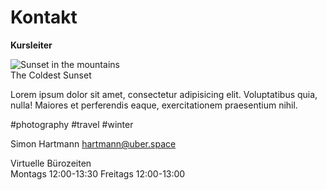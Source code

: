 # Kontakt

**Kursleiter**  

<div class="max-w-sm rounded overflow-hidden shadow-lg">
  <img class="w-full" src="/assets/imgages/simon_png.png" alt="Sunset in the mountains">
  <div class="px-6 py-4">
    <div class="font-bold text-xl mb-2">The Coldest Sunset</div>
    <p class="text-gray-700 text-base">
      Lorem ipsum dolor sit amet, consectetur adipisicing elit. Voluptatibus quia, nulla! Maiores et perferendis eaque, exercitationem praesentium nihil.
    </p>
  </div>
  <div class="px-6 py-4">
    <span class="inline-block bg-gray-200 rounded-full px-3 py-1 text-sm font-semibold text-gray-700 mr-2">#photography</span>
    <span class="inline-block bg-gray-200 rounded-full px-3 py-1 text-sm font-semibold text-gray-700 mr-2">#travel</span>
    <span class="inline-block bg-gray-200 rounded-full px-3 py-1 text-sm font-semibold text-gray-700">#winter</span>
  </div>
</div>

Simon Hartmann
hartmann@uber.space  

Virtuelle Bürozeiten  
Montags 12:00-13:30
Freitags 12:00-13:00

